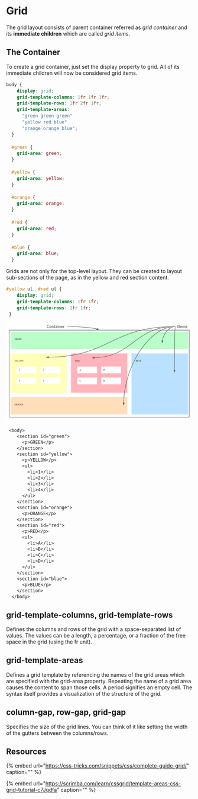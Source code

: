# Grid

The grid layout consists of parent container referred as _grid container_ and its **immediate children** which are called _grid items_.

## The Container

To create a grid container, just set the display property to grid. All of its immediate children will now be considered grid items.

```css
body {
    display: grid;
    grid-template-columns: 1fr 1fr 1fr; 
    grid-template-rows: 1fr 2fr 1fr;
    grid-template-areas: 
      "green green green"
      "yellow red blue"
      "orange orange blue";
  }

  #green {
    grid-area: green;
  }

  #yellow {
    grid-area: yellow;
  }

  #orange {
    grid-area: orange;
  }

  #red {
    grid-area: red;
  }

  #blue {
    grid-area: blue;
  }
```

Grids are not only for the top-level layout. They can be created to layout sub-sections of the page, as in the yellow and red section content.

```css
#yellow ul, #red ul {
    display: grid;
    grid-template-columns: 1fr 1fr; 
    grid-template-rows: 1fr 1fr;
 }
```

![](../.gitbook/assets/image%20%2881%29.png)

```markup
 <body>
    <section id="green">
      <p>GREEN</p>
    </section>
    <section id="yellow">
      <p>YELLOW</p>
      <ul>
        <li>1</li>
        <li>2</li>
        <li>3</li>
        <li>4</li>
      </ul>
    </section>
    <section id="orange">
      <p>ORANGE</p>
    </section>
    <section id="red">
      <p>RED</p>
      <ul>
        <li>A</li>
        <li>B</li>
        <li>C</li>
        <li>D</li>
      </ul>
    </section>
    <section id="blue">
      <p>BLUE</p>
    </section>
  </body>
```

## grid-template-columns, grid-template-rows

Defines the columns and rows of the grid with a space-separated list of values. The values can be a length, a percentage, or a fraction of the free space in the grid \(using the fr unit\).

## grid-template-areas

Defines a grid template by referencing the names of the grid areas which are specified with the grid-area property. Repeating the name of a grid area causes the content to span those cells. A period signifies an empty cell. The syntax itself provides a visualization of the structure of the grid.

## column-gap, row-gap, grid-gap

Specifies the size of the grid lines. You can think of it like setting the width of the gutters between the columns/rows.

## Resources

{% embed url="https://css-tricks.com/snippets/css/complete-guide-grid/" caption="" %}

{% embed url="https://scrimba.com/learn/cssgrid/template-areas-css-grid-tutorial-c7Jqdfa" caption="" %}

